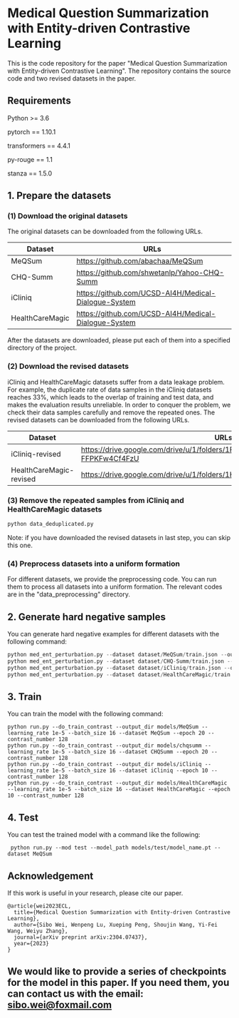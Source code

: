 # Medical Question Summarization with Entity-driven Contrastive Learning

This is the code repository for the paper "Medical Question Summarization with Entity-driven Contrastive Learning". The repository contains the source code and two revised datasets in the paper.

## Requirements

Python >= 3.6

pytorch == 1.10.1

transformers == 4.4.1

py-rouge == 1.1

stanza == 1.5.0

## 1. Prepare the datasets

### (1) Download the original datasets

The original datasets can be downloaded from the following URLs.

| Dataset         | URLs                                                 |
| --------------- |------------------------------------------------------|
| MeQSum          | https://github.com/abachaa/MeQSum                    |
| CHQ-Summ        | https://github.com/shwetanlp/Yahoo-CHQ-Summ          |
| iCliniq         | https://github.com/UCSD-AI4H/Medical-Dialogue-System |
| HealthCareMagic | https://github.com/UCSD-AI4H/Medical-Dialogue-System |

After the datasets are downloaded, please put each of them into a specified directory of the project.

### (2) Download the revised datasets

iCliniq and HealthCareMagic datasets suffer from a data leakage problem. For example, the duplicate rate of data samples in the iCliniq datasets reaches 33%, which leads to the overlap of training and test data, and makes the evaluation results unreliable. In order to conquer the problem, we check their data samples carefully and remove the repeated ones. The revised datasets can be downloaded from the following URLs.

| Dataset                 | URLs                                                         |
| ----------------------- | ------------------------------------------------------------ |
| iCliniq-revised         | https://drive.google.com/drive/u/1/folders/1FQTsgRYDJajcNlKJXG-FFPKFw4Cf4FzU |
| HealthCareMagic-revised | https://drive.google.com/drive/u/1/folders/1Hq4AiYr96jfOsB8OJMlyDRRUhmr_BYvY |

### (3) Remove the repeated samples from iCliniq and HealthCareMagic datasets

```python
python data_deduplicated.py
```

Note: if you have downloaded the revised datasets in last step, you can skip this one.

### (4) Preprocess datasets into a uniform formation

For different datasets, we provide the preprocessing code. You can run them to process all datasets into a uniform formation. The relevant codes are in the "data_preprocessing" directory.

## 2. Generate hard negative samples

You can generate hard negative examples for different datasets with the following command:

```python
python med_ent_perturbation.py --dataset dataset/MeQSum/train.json --output_dir dataset/MeQSum --sample_size 128 
python med_ent_perturbation.py --dataset dataset/CHQ-Summ/train.json --output_dir dataset/CHQ-Summ --sample_size 128 
python med_ent_perturbation.py --dataset dataset/iCliniq/train.json --output_dir dataset/iCliniq --sample_size 256
python med_ent_perturbation.py --dataset dataset/HealthCareMagic/train.json --output_dir dataset/HealthCareMagic --sample_size 512
```



## 3. Train

You can train the model with the following command:

```
python run.py --do_train_contrast --output_dir models/MeQSum --learning_rate 1e-5 --batch_size 16 --dataset MeQSum --epoch 20 --contrast_number 128
python run.py --do_train_contrast --output_dir models/chqsumm --learning_rate 1e-5 --batch_size 16 --dataset CHQSumm --epoch 20 --contrast_number 128
python run.py --do_train_contrast --output_dir models/iCliniq --learning_rate 1e-5 --batch_size 16 --dataset iCliniq --epoch 10 --contrast_number 128
python run.py --do_train_contrast --output_dir models/HealthCareMagic --learning_rate 1e-5 --batch_size 16 --dataset HealthCareMagic --epoch 10 --contrast_number 128
```



## 4. Test

You can test the trained model with a command like the following:

```
 python run.py --mod test --model_path models/test/model_name.pt --dataset MeQSum
```



## Acknowledgement

If this work is useful in your research, please cite our paper.

```
@article{wei2023ECL,
  title={Medical Question Summarization with Entity-driven Contrastive Learning},
  author={Sibo Wei, Wenpeng Lu, Xueping Peng, Shoujin Wang, Yi-Fei Wang, Weiyu Zhang},
  journal={arXiv preprint arXiv:2304.07437},
  year={2023}
}
```

## **We would like to provide a series of checkpoints for the model in this paper. If you need them, you can contact us with the email:** [**sibo.wei@foxmail.com**](mailto:sibo.wei@foxmail.com)